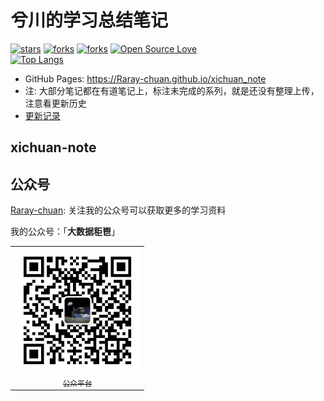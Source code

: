# 兮川的学习总结笔记

[![stars](https://img.shields.io/github/stars/Raray-chuan/xichuan_note?color=42b883&logo=github&style=flat-square&logoColor=ffffff)](https://github.com/Raray-chuan/xichuan_note/stargazers)
[![forks](https://img.shields.io/github/forks/Raray-chuan/xichuan_note?color=42b883&logo=github&style=flat-square&logoColor=ffffff)](https://github.com/Raray-chuan/xichuan_note/network/members)
[![forks](https://img.shields.io/github/issues/Raray-chuan/xichuan_note?color=42b883&logo=github&style=flat-square&logoColor=ffffff)](https://github.com/Raray-chuan/xichuan_note/issues)
[![Open Source Love](https://badges.frapsoft.com/os/v2/open-source.svg?v=103)](https://github.com/Raray-chuan/xichuan_note/)
<br>
[![Top Langs](https://github-readme-stats.vercel.app/api/top-langs/?username=Raray-chuan&layout=compact)](https://github.com/Raray-chuan/xichuan_note)
<br>

- GitHub Pages: https://Raray-chuan.github.io/xichuan_note
- 注: 大部分笔记都在有道笔记上，标注未完成的系列，就是还没有整理上传，注意看更新历史  
- [更新记录](/docs/extra-page/push-history.md)


## xichuan-note

<!-- 

### [java系列-未完成](/docs/java/java-introduction.md)
#### [java进阶-未完成](/docs/java/java-extra-introduction.md)
- [java泛型详解-未完成](/docs/java/java-01.md)
- [java实例化的五种方式-未完成](/docs/java/java-02.md)
- [nio基础-未完成](/docs/java/java-03.md)
- [ArrayList源码分析-未完成](/docs/java/java-04.md)
- [LinkedList源码分析-未完成](/docs/java/java-05.md)
- [HashSet和TreeSet源码分析-未完成](/docs/java/java-06.md)
- [HashMap源码分析(JDK1.8)-未完成](/docs/java/java-07.md)
 

#### [juc进阶-未完成](/docs/java/juc-introduction.md)
- [多线程基础-未完成](/docs/java/juc-01.md)
- [Callable、Future和FutureTask-未完成](/docs/java/juc-02.md)
- [线程池-未完成](/docs/java/juc-03.md)
- [Daemon Thread-未完成](/docs/java/juc-04.md)
- [volatile-未完成](/docs/java/juc-05.md)
- [Lock-未完成](/docs/java/juc-06.md)
- [阻塞队列-未完成](/docs/java/juc-07.md)
- [atomic变量-未完成](/docs/java/juc-08.md)
- [CurrentHashMap、ConcurrentSkipListMap、CopyOnWriteArrayList-未完成](/docs/java/juc-09.md)
- [ThreadLocal-未完成](/docs/java/jvm-10.md)
- [Synchronizes：Semaphore、CountDownLatch、CyclicBarrier、Exchanger、Phaser-未完成](/docs/java/juc-11.md)
 

#### [jvm进阶-未完成](/docs/java/jvm-introduction.md)
- [JVM了解-未完成](/docs/java/jvm-01.md)
- [认识一下class文件-未完成](/docs/java/jvm-02.md)
- [看清类加载过程-未完成](/docs/java/jvm-03.md)
- [认识运行时数据区-未完成](/docs/java/jvm-04.md)
- [Java虚拟机的指令-未完成](/docs/java/jvm-05.md)
- [垃圾回收-未完成](/docs/java/jvm-06.md)
- [GC日志-未完成](/docs/java/jvm-07.md)
- [JVM优化分析-未完成](/docs/java/jvm-08.md)
- [BTrace-Java线上异常排查-未完成](/docs/java/jvm-09.md)
- [Greys-Java线上异常排查-未完成](/docs/java/jvm-10.md)
- [Arthas-Java线上异常排查-未完成](/docs/java/jvm-11.md)
- [使用javassist修改class文件内方法-未完成](/docs/java/jvm-12.md)
- [Java线程Dump分析-未完成](/docs/java/jvm-13.md)
- [MAT使用详解-未完成](/docs/java/jvm-14.md)
- [JVM 参数调优-未完成](/docs/java/jvm-15.md)
 




### [spring系列-未完成](/docs/spring/spring-introduction.md)
#### [spring基础系列-未完成](/docs/spring/spring-base-introduction.md)
- [spring基础](/docs/spring/spring-base-01.md)

#### [spring cloud系列-未完成](/docs/spring/spring-cloud-introduction.md)
- [spring cloud基础](/docs/spring/spring-cloud-01.md)

#### [手写spring系列-未完成](/docs/spring/spring-handwriting-introduction.md)
- [手写spring基础](/docs/spring/spring-handwriting-01.md)




### [java框架系列-未完成](/docs/java-frame/java-frame-introduction.md)
#### [redis-未完成](/docs/java-frame/redis-introduction.md)
- [redis基础](/docs/java-frame/redis-01.md)

#### [nginx-未完成](/docs/java-frame/nginx-introduction.md)
- [nginx基础](/docs/java-frame/nginx-01.md)

#### [zookeeper-未完成](/docs/java-frame/zookeeper-introduction.md)
- [zookeeper基础](/docs/java-frame/zookeeper-01.md)

#### [activeMQ-未完成](/docs/java-frame/activeMQ-introduction.md)
- [activeMQ基础](/docs/java-frame/activeMQ-01.md)

#### [elasticSearch-未完成](/docs/java-frame/elasticSearch-introduction.md)
- [elasticSearch基础](/docs/java-frame/elasticSearch-01.md)

#### [kettle-未完成](/docs/java-frame/kettle-introduction.md)
- [kettle基础](/docs/java-frame/kettle-01.md)

#### [zabbix-未完成](/docs/java-frame/zabbix-introduction.md)
- [zabbix基础](/docs/java-frame/zabbix-01.md)

#### [jmeter-未完成](/docs/java-frame/jmeter-introduction.md)
- [jmeter基础](/docs/java-frame/jmeter-01.md)

#### [grafana-未完成](/docs/java-frame/grafana-introduction.md)
- [grafana基础](/docs/java-frame/grafana-01.md)




### [大数据系列-未完成](/docs/big-data/big-data-introduction.md)
#### [scala-未完成](/docs/big-data/scala-introduction.md)
- [scala基础](/docs/big-data/scala-01.md)

#### [hadoop-未完成](/docs/big-data/hadoop-introduction.md)
- [hadoop基础](/docs/big-data/hadoop-01.md)

#### [hive-未完成](/docs/big-data/hive-introduction.md)
- [hive基础](/docs/big-data/hive-01.md)

#### [hbase-未完成](/docs/big-data/hbase-introduction.md)
- [hbase基础](/docs/big-data/hbase-01.md)

#### [spark-未完成](/docs/big-data/spark-introduction.md)
- [spark基础](/docs/big-data/spark-01.md)

#### [kafka-未完成](/docs/big-data/kafka-introduction.md)
- [kafka基础](/docs/big-data/kafka-01.md)

#### [flink-未完成](/docs/big-data/flink-introduction.md)
- [flink基础](/docs/big-data/flink-01.md)

#### [flume-未完成](/docs/big-data/flume-introduction.md)
- [flume基础](/docs/big-data/flume-01.md)

#### [sqoop-未完成](/docs/big-data/sqoop-introduction.md)
- [sqoop基础](/docs/big-data/sqoop-01.md)

#### [maxwell-未完成](/docs/big-data/maxwell-introduction.md)
- [maxwell基础](/docs/big-data/maxwell-01.md)

#### [azkaban-未完成](/docs/big-data/azkaban-introduction.md)
- [azkaban基础](/docs/big-data/azkaban-01.md)

#### [hue-未完成](/docs/big-data/hue-introduction.md)
- [hue基础](/docs/big-data/hue-01.md)

#### [oozie-未完成](/docs/big-data/oozie-introduction.md)
- [oozie基础](/docs/big-data/oozie-01.md)

#### [airflow-未完成](/docs/big-data/airflow-introduction.md)
- [airflow基础](/docs/big-data/airflow-01.md)

#### [impala-未完成](/docs/big-data/impala-introduction.md)
- [impala基础](/docs/big-data/impala-01.md)

#### [atlas-未完成](/docs/big-data/atlas-introduction.md)
- [atlas基础](/docs/big-data/atlas-01.md)

#### [clickhouse-未完成](/docs/big-data/clickhouse-introduction.md)
- [clickhouse基础](/docs/big-data/clickhouse-01.md)

#### [presto-未完成](/docs/big-data/presto-introduction.md)
- [presto基础](/docs/big-data/presto-01.md)

#### [druid-未完成](/docs/big-data/druid-introduction.md)
- [druid基础](/docs/big-data/druid-01.md)

#### [kylin-未完成](/docs/big-data/kylin-introduction.md)
- [kylin基础](/docs/big-data/kylin-01.md)

#### [elk-未完成](/docs/big-data/elk-introduction.md)
- [elk基础](/docs/big-data/elk-01.md)

#### [kudu-未完成](/docs/big-data/kudu-introduction.md)
- [kudu基础](/docs/big-data/kudu-01.md)



### [杂项](/docs/others/others-introduction.md)



-->


## 公众号

[Raray-chuan](https://github.com/Raray-chuan): 关注我的公众号可以获取更多的学习资料

我的公众号：「**大数据秬鬯**」

<table>
    <tr>
      <td align="center" style="width: 200px;">
        <a href="https://github.com/Raray-chuan">
          <img src="./images/qrcode-for-xichuan.jpg" style="width: 400px;"><br>
          <sub>公众平台</sub>
        </a><br>
      </td>
    </tr>
</table>

